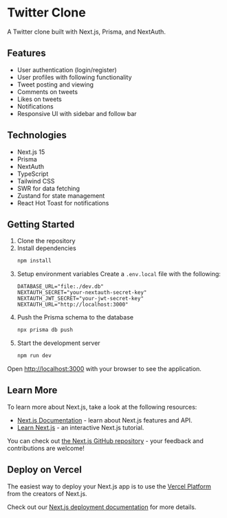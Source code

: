 # Twitter Clone

A Twitter clone built with Next.js, Prisma, and NextAuth.

## Features

- User authentication (login/register)
- User profiles with following functionality
- Tweet posting and viewing
- Comments on tweets
- Likes on tweets
- Notifications
- Responsive UI with sidebar and follow bar

## Technologies

- Next.js 15
- Prisma
- NextAuth
- TypeScript
- Tailwind CSS
- SWR for data fetching
- Zustand for state management
- React Hot Toast for notifications

## Getting Started

1. Clone the repository
2. Install dependencies
   ```bash
   npm install
   ```
3. Setup environment variables
   Create a `.env.local` file with the following:
   ```
   DATABASE_URL="file:./dev.db"
   NEXTAUTH_SECRET="your-nextauth-secret-key"
   NEXTAUTH_JWT_SECRET="your-jwt-secret-key"  
   NEXTAUTH_URL="http://localhost:3000"
   ```
4. Push the Prisma schema to the database
   ```bash
   npx prisma db push
   ```
5. Start the development server
   ```bash
   npm run dev
   ```

Open [http://localhost:3000](http://localhost:3000) with your browser to see the application.

## Learn More

To learn more about Next.js, take a look at the following resources:

- [Next.js Documentation](https://nextjs.org/docs) - learn about Next.js features and API.
- [Learn Next.js](https://nextjs.org/learn) - an interactive Next.js tutorial.

You can check out [the Next.js GitHub repository](https://github.com/vercel/next.js) - your feedback and contributions are welcome!

## Deploy on Vercel

The easiest way to deploy your Next.js app is to use the [Vercel Platform](https://vercel.com/new?utm_medium=default-template&filter=next.js&utm_source=create-next-app&utm_campaign=create-next-app-readme) from the creators of Next.js.

Check out our [Next.js deployment documentation](https://nextjs.org/docs/app/building-your-application/deploying) for more details.

